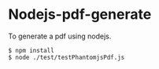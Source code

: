 # Nodejs-pdf-generate

To generate a pdf using nodejs.

```
$ npm install
$ node ./test/testPhantomjsPdf.js
```
